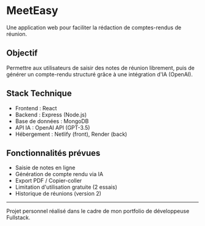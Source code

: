 # MeetEasy

Une application web pour faciliter la rédaction de comptes-rendus de réunion.

## Objectif

Permettre aux utilisateurs de saisir des notes de réunion librement, puis de générer un compte-rendu structuré grâce à une intégration d'IA (OpenAI).

## Stack Technique

- Frontend : React
- Backend : Express (Node.js)
- Base de données : MongoDB
- API IA : OpenAI API (GPT-3.5)
- Hébergement : Netlify (front), Render (back)

## Fonctionnalités prévues

- Saisie de notes en ligne
- Génération de compte rendu via IA
- Export PDF / Copier-coller
- Limitation d'utilisation gratuite (2 essais)
- Historique de réunions (version 2)

---

Projet personnel réalisé dans le cadre de mon portfolio de développeuse Fullstack.
